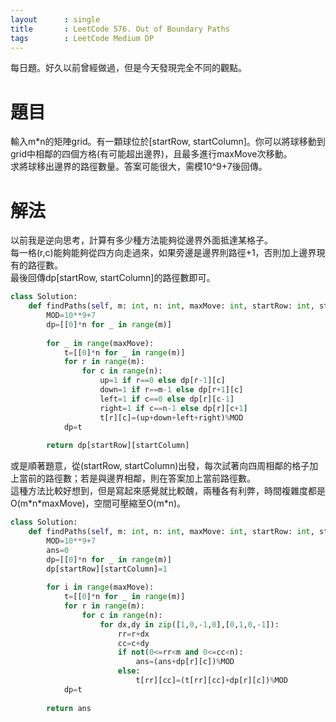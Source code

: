 ```yaml
--- 
layout      : single
title       : LeetCode 576. Out of Boundary Paths
tags        : LeetCode Medium DP
---
```

每日題。好久以前曾經做過，但是今天發現完全不同的觀點。  

# 題目
輸入m*n的矩陣grid。有一顆球位於[startRow, startColumn]。你可以將球移動到grid中相鄰的四個方格(有可能超出邊界)，且最多進行maxMove次移動。  
求將球移出邊界的路徑數量。答案可能很大，需模10^9+7後回傳。

# 解法
以前我是逆向思考，計算有多少種方法能夠從邊界外面抵達某格子。  
每一格(r,c)能夠能夠從四方向走過來，如果旁邊是邊界則路徑+1，否則加上邊界現有的路徑數。  
最後回傳dp[startRow, startColumn]的路徑數即可。  

```python
class Solution:
    def findPaths(self, m: int, n: int, maxMove: int, startRow: int, startColumn: int) -> int:
        MOD=10**9+7
        dp=[[0]*n for _ in range(m)]
        
        for _ in range(maxMove):
            t=[[0]*n for _ in range(m)]
            for r in range(m):
                for c in range(n):
                    up=1 if r==0 else dp[r-1][c]
                    down=1 if r==m-1 else dp[r+1][c]
                    left=1 if c==0 else dp[r][c-1]
                    right=1 if c==n-1 else dp[r][c+1]
                    t[r][c]=(up+down+left+right)%MOD
            dp=t
            
        return dp[startRow][startColumn]
```

或是順著題意，從(startRow, startColumn)出發，每次試著向四周相鄰的格子加上當前的路徑數；若是與邊界相鄰，則在答案加上當前路徑數。  
這種方法比較好想到，但是寫起來感覺就比較醜，兩種各有利弊，時間複雜度都是O(m\*n\*maxMove)，空間可壓縮至O(m\*n)。  

```python
class Solution:
    def findPaths(self, m: int, n: int, maxMove: int, startRow: int, startColumn: int) -> int:
        MOD=10**9+7
        ans=0
        dp=[[0]*n for _ in range(m)]
        dp[startRow][startColumn]=1
        
        for i in range(maxMove):
            t=[[0]*n for _ in range(m)]
            for r in range(m):
                for c in range(n):
                    for dx,dy in zip([1,0,-1,0],[0,1,0,-1]):
                        rr=r+dx
                        cc=c+dy
                        if not(0<=rr<m and 0<=cc<n):
                            ans=(ans+dp[r][c])%MOD
                        else:
                            t[rr][cc]=(t[rr][cc]+dp[r][c])%MOD
            dp=t            
 
        return ans
```